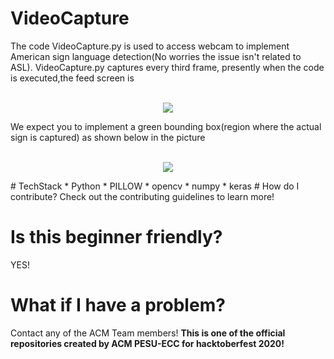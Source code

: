 # VideoCapture
  The code VideoCapture.py is used to access webcam to implement American sign language detection(No worries the issue isn't related to ASL).
  VideoCapture.py captures every third frame, presently when the code is executed,the feed screen is
  <p align="center">
  <b></b>
    <br>
    <img src="https://github.com/jeff10joy/VideoCapture/blob/main/Assets/vc1.png"/>
  </p>

  
  We expect you to implement a green bounding box(region where the actual sign is captured) as shown 
  below in the picture
  <p align="center">
  <b></b>
    <br>
    <img src="https://github.com/jeff10joy/VideoCapture/blob/main/Assets/vc2.png"/>
</p>
# TechStack
  * Python
  * PILLOW
  * opencv
  * numpy 
  * keras
# How do I contribute?
  Check out the contributing guidelines to learn more!
  
# Is this beginner friendly?
  YES!
# What if I have a problem?
  Contact any of the ACM Team members!
  **This is one of the official repositories created by ACM PESU-ECC for hacktoberfest 2020!** 
